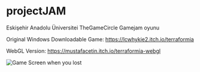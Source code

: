 # projectJAM
 Eskişehir Anadolu Üniversitei TheGameCircle Gamejam oyunu

 Original Windows Downloadable Game: https://lcwhykie2.itch.io/terraformia

 WebGL Version: https://mustafacetin.itch.io/terraformia-webgl

![Game Screen when you lost](https://i.imgur.com/IPrQqQk.png)
